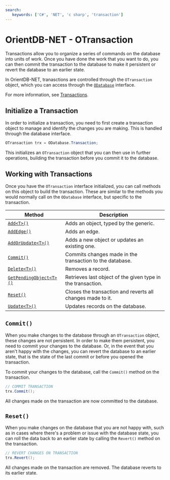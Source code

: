 ```yaml
---
search:
   keywords: ['C#', 'NET', 'c sharp', 'transaction']
---
```


# OrientDB-NET - OTransaction

Transactions allow you to organize a series of commands on the database into units of work.  Once you have done the work that you want to do, you can then commit the transaction to the database to make it persistent or revert the database to an earlier state.

In OrientDB-NET, tranasctions are controlled through the `OTransaction` object, which you can access through the [`ODatabase`](NET-Database.md) interface.

For more information, see [Transactions](../Transactions.md).

## Initialize a Transaction 

In order to initialize a transaction, you need to first create a transaction object to manage and identify the changes you are making.  This is handled through the database interface.

```csharp
OTransaction trx = ODatabase.Transaction;
```

This initializes an `OTransaction` object that you can then use in further operations, building the transaction before you commit it to the database.

## Working with Transactions

Once you have the `OTransaction` interface initialized, you can call methods on this object to build the transaction.  These are similar to the methods you would normally call on the `ODatabase` interface, but specific to the transaction.

| Method | Description |
|---|---|
| [`Add<T>()`](NET-Transactions-Add.md) | Adds an object, typed by the generic. |
| [`AddEdge()`](NET-Transactions-AddEdge.md) | Adds an edge. |
| [`AddOrUpdate<T>()`](NET-Transactions-AddOrUpdate.md) | Adds a new object or updates an existing one. |
| [`Commit()`](#commit) | Commits changes made in the transaction to the database. |
| [`Delete<T>()`](NET-Transactions-Delete.md) | Removes a record. |
| [`GetPendingObject<T>()`](NET-Transactions-GetPendingObject.md) | Retrieves last object of the given type in the transaction.|
| [`Reset()`](#reset) | Closes the transaction and reverts all changes made to it. |
| [`Update<T>()`](NET-Transactions-Update.md) | Updates records on the database. |


## `Commit()`

When you make changes to the database through an `OTransaction` object, these changes are not persistent.  In order to make them persistent, you need to commit your changes to the database.  Or, in the event that you aren't happy with the changes, you can revert the database to an earlier state, that is the state of the last commit or before you opened the transaction.

To commit your changes to the database, call the `Commit()` method on the transaction.

```csharp
// COMMIT TRANSACTION
trx.Commit();
```

All changes made on the transaction are now committed to the database.


## `Reset()`

When you make changes on the database that you are not happy with, such as in cases where there's a problem or issue with the database state, you can roll the data back to an earlier state by calling the `Revert()` method on the transaction.

```csharp
// REVERT CHANGES ON TRANSACTION
trx.Revert();
```

All changes made on the transaction are removed.  The database reverts to its earlier state.
